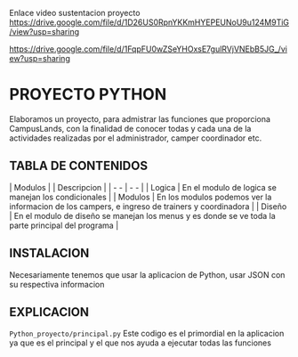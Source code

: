 Enlace video sustentacion proyecto
https://drive.google.com/file/d/1D26US0RpnYKKmHYEPEUNoU9u124M9TiG/view?usp=sharing

https://drive.google.com/file/d/1FqpFU0wZSeYHOxsE7gulRVjVNEbB5JG_/view?usp=sharing

# PROYECTO PYTHON
Elaboramos un proyecto, para admistrar las funciones que proporciona CampusLands, con la finalidad de conocer todas y cada una de la actividades realizadas por el administrador, camper coordinador etc.

## TABLA DE CONTENIDOS 
 | Modulos | | Descripcion | 
 | - - | - - |
 | Logica | En el modulo de logica se manejan los condicionales | 
 | Modulos | En los modulos podemos ver la informacion de los campers, e ingreso de trainers y coordinadora |
 | Diseño | En el modulo de diseño se manejan los menus y es donde se ve toda la parte principal del programa  | 

 
 ## INSTALACION 
Necesariamente tenemos que usar la aplicacion de Python, usar JSON con su respectiva informacion

## EXPLICACION 
`Python_proyecto/principal.py` Este codigo  es el primordial en la aplicacion ya que es el principal y el que nos ayuda a ejecutar todas las funciones 
 

